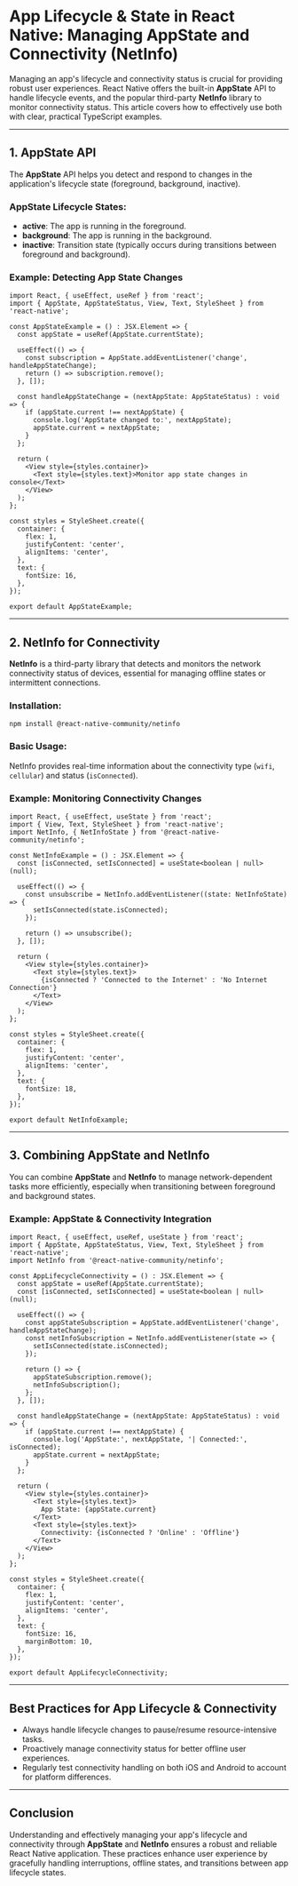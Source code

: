 # App Lifecycle & State in React Native: Managing AppState and Connectivity (NetInfo)

Managing an app's lifecycle and connectivity status is crucial for providing robust user experiences. React Native offers the built-in **AppState** API to handle lifecycle events, and the popular third-party **NetInfo** library to monitor connectivity status. This article covers how to effectively use both with clear, practical TypeScript examples.

---

## 1. AppState API

The **AppState** API helps you detect and respond to changes in the application's lifecycle state (foreground, background, inactive).

### AppState Lifecycle States:

- **active**: The app is running in the foreground.
- **background**: The app is running in the background.
- **inactive**: Transition state (typically occurs during transitions between foreground and background).

### Example: Detecting App State Changes

```
import React, { useEffect, useRef } from 'react';
import { AppState, AppStateStatus, View, Text, StyleSheet } from 'react-native';

const AppStateExample = () : JSX.Element => {
  const appState = useRef(AppState.currentState);

  useEffect(() => {
    const subscription = AppState.addEventListener('change', handleAppStateChange);
    return () => subscription.remove();
  }, []);

  const handleAppStateChange = (nextAppState: AppStateStatus) : void => {
    if (appState.current !== nextAppState) {
      console.log('AppState changed to:', nextAppState);
      appState.current = nextAppState;
    }
  };

  return (
    <View style={styles.container}>
      <Text style={styles.text}>Monitor app state changes in console</Text>
    </View>
  );
};

const styles = StyleSheet.create({
  container: {
    flex: 1,
    justifyContent: 'center',
    alignItems: 'center',
  },
  text: {
    fontSize: 16,
  },
});

export default AppStateExample;
```

---

## 2. NetInfo for Connectivity

**NetInfo** is a third-party library that detects and monitors the network connectivity status of devices, essential for managing offline states or intermittent connections.

### Installation:

```
npm install @react-native-community/netinfo
```

### Basic Usage:

NetInfo provides real-time information about the connectivity type (`wifi`, `cellular`) and status (`isConnected`).

### Example: Monitoring Connectivity Changes

```
import React, { useEffect, useState } from 'react';
import { View, Text, StyleSheet } from 'react-native';
import NetInfo, { NetInfoState } from '@react-native-community/netinfo';

const NetInfoExample = () : JSX.Element => {
  const [isConnected, setIsConnected] = useState<boolean | null>(null);

  useEffect(() => {
    const unsubscribe = NetInfo.addEventListener((state: NetInfoState) => {
      setIsConnected(state.isConnected);
    });

    return () => unsubscribe();
  }, []);

  return (
    <View style={styles.container}>
      <Text style={styles.text}>
        {isConnected ? 'Connected to the Internet' : 'No Internet Connection'}
      </Text>
    </View>
  );
};

const styles = StyleSheet.create({
  container: {
    flex: 1,
    justifyContent: 'center',
    alignItems: 'center',
  },
  text: {
    fontSize: 18,
  },
});

export default NetInfoExample;
```

---

## 3. Combining AppState and NetInfo

You can combine **AppState** and **NetInfo** to manage network-dependent tasks more efficiently, especially when transitioning between foreground and background states.

### Example: AppState & Connectivity Integration

```
import React, { useEffect, useRef, useState } from 'react';
import { AppState, AppStateStatus, View, Text, StyleSheet } from 'react-native';
import NetInfo from '@react-native-community/netinfo';

const AppLifecycleConnectivity = () : JSX.Element => {
  const appState = useRef(AppState.currentState);
  const [isConnected, setIsConnected] = useState<boolean | null>(null);

  useEffect(() => {
    const appStateSubscription = AppState.addEventListener('change', handleAppStateChange);
    const netInfoSubscription = NetInfo.addEventListener(state => {
      setIsConnected(state.isConnected);
    });

    return () => {
      appStateSubscription.remove();
      netInfoSubscription();
    };
  }, []);

  const handleAppStateChange = (nextAppState: AppStateStatus) : void => {
    if (appState.current !== nextAppState) {
      console.log('AppState:', nextAppState, '| Connected:', isConnected);
      appState.current = nextAppState;
    }
  };

  return (
    <View style={styles.container}>
      <Text style={styles.text}>
        App State: {appState.current}
      </Text>
      <Text style={styles.text}>
        Connectivity: {isConnected ? 'Online' : 'Offline'}
      </Text>
    </View>
  );
};

const styles = StyleSheet.create({
  container: {
    flex: 1,
    justifyContent: 'center',
    alignItems: 'center',
  },
  text: {
    fontSize: 16,
    marginBottom: 10,
  },
});

export default AppLifecycleConnectivity;
```

---

## Best Practices for App Lifecycle & Connectivity

- Always handle lifecycle changes to pause/resume resource-intensive tasks.
- Proactively manage connectivity status for better offline user experiences.
- Regularly test connectivity handling on both iOS and Android to account for platform differences.

---

## Conclusion

Understanding and effectively managing your app's lifecycle and connectivity through **AppState** and **NetInfo** ensures a robust and reliable React Native application. These practices enhance user experience by gracefully handling interruptions, offline states, and transitions between app lifecycle states.
